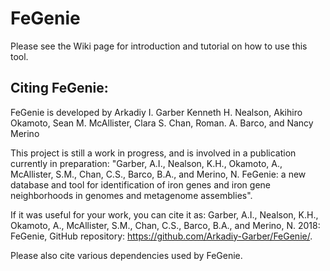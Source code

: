 # FeGenie

Please see the Wiki page for introduction and tutorial on how to use this tool.


## Citing FeGenie:
FeGenie is developed by Arkadiy I. Garber Kenneth H. Nealson, Akihiro Okamoto, Sean M. McAllister, Clara S. Chan, Roman. A. Barco, and Nancy Merino


This project is still a work in progress, and is involved in a publication currently in preparation: "Garber, A.I., Nealson, K.H., Okamoto, A., McAllister, S.M., Chan, C.S., Barco, B.A., and Merino, N. FeGenie: a new database and tool for identification of iron genes and iron gene neighborhoods in genomes and metagenome assemblies". 

If it was useful for your work, you can cite it as: Garber, A.I., Nealson, K.H., Okamoto, A., McAllister, S.M., Chan, C.S., Barco, B.A., and Merino, N. 2018: FeGenie, GitHub repository: https://github.com/Arkadiy-Garber/FeGenie/.


Please also cite various dependencies used by FeGenie.
